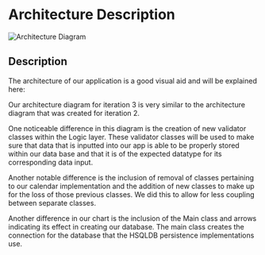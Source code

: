 # Architecture Description

![Architecture Diagram](https://code.cs.umanitoba.ca/comp3350-winter2024/jockiesonmonkies-a02-4/-/raw/main/docs/Architecture_Iteration_3.drawio.png?ref_type=heads)

## Description

The architecture of our application is a good visual aid and will be explained here:


Our architecture diagram for iteration 3 is very similar to the architecture diagram that was created for iteration 2.

One noticeable difference in this diagram is the creation of new validator classes within the Logic layer.
These validator classes will be used to make sure that data that is inputted into our app is able to be 
properly stored within our data base and that it is of the expected datatype for its corresponding data input.

Another notable difference is the inclusion of removal of classes pertaining to our calendar implementation and
the addition of new classes to make up for the loss of those previous classes. We did this to allow for
less coupling between separate classes.

Another difference in our chart is the inclusion of the Main class and arrows indicating its effect
in creating our database. The main class creates the connection for the database that the HSQLDB persistence
implementations use.

